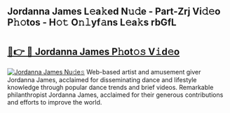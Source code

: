 ## Jordanna James L𝚎a𝚔ed N𝚞𝚍e - Part-Zrj Vi𝚍𝚎o P𝚑𝚘tos - H𝚘𝚝 O𝚗𝚕yf𝚊ns L𝚎a𝚔s rbGfL

# <h2><a href="http://kf2o21.oniu.top/?m=Jordanna+James">🔗👉 🔴 Jordanna James P𝚑ot𝚘𝚜 V𝚒d𝚎o</a></h2>

[![Jordanna James Nu𝚍e𝚜](https://i.imgur.com/0qMVB7G.gif)](http://kf2o21.oniu.top/?m=Jordanna+James)
Web-based artist and amusement giver Jordanna James, acclaimed for disseminating dance and lifestyle knowledge through popular dance trends and brief videos. Remarkable philanthropist Jordanna James, acclaimed for their generous contributions and efforts to improve the world.  
